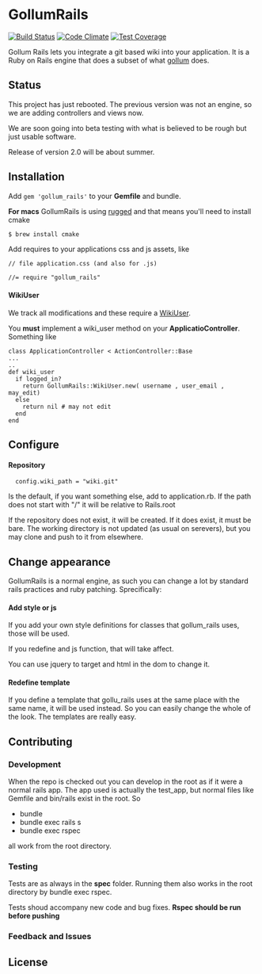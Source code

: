 # GollumRails
[![Build Status](https://travis-ci.org/gollum/gollum_rails.svg)](https://travis-ci.org/gollum/gollum_rails)
[![Code Climate](https://codeclimate.com/github/gollum/gollum_rails/badges/gpa.svg)](https://codeclimate.com/github/gollum/gollum_rails)
[![Test Coverage](https://codeclimate.com/github/gollum/gollum_rails/badges/coverage.svg)](https://codeclimate.com/github/gollum/gollum_rails)

Gollum Rails lets you integrate a git based wiki into your application. It is 
a Ruby on Rails engine that does a subset of what [gollum](https://github.com/gollum/gollum) does.

## Status

This project has just rebooted. The previous version was not an engine, so we are adding controllers and views now.

We are soon going into beta testing with what is believed to be rough but just usable software.

Release of version 2.0 will be about summer.

## Installation

Add `gem 'gollum_rails'` to your **Gemfile** and bundle.

**For macs** GollumRails is using [rugged](https://github.com/libgit2/rugged) and that means you'll need
to install cmake

```bash
$ brew install cmake
```

Add requires to your applications css and js assets, like

```
// file application.css (and also for .js)

//= require "gollum_rails"
```

#### WikiUser

We track all modifications and these require a
[WikiUser](https://github.com/gollum/gollum_rails/blob/master/lib/gollum_rails/wiki_user.rb).

You **must** implement a wiki_user method on your **ApplicatioController**. Something like

```
class ApplicationController < ActionController::Base
...
..
def wiki_user
  if logged_in?
    return GollumRails::WikiUser.new( username , user_email , may_edit)
  else
    return nil # may not edit
  end
end

```

## Configure

#### Repository

```
  config.wiki_path = "wiki.git"
```

Is the default, if you want something else, add to application.rb.
If the path does not start with "/" it will be relative to Rails.root

If the repository does not exist, it will be created. If it does exist, it must be bare.
The working directory is not updated (as usual on serevers), but you may clone and push to it from elsewhere.

## Change appearance

GollumRails is a normal engine, as such you can change a lot by standard rails practices and ruby patching.
Sprecifically:

#### Add style or js

If you add your own style definitions for classes that gollum_rails uses, those will be used.

If you redefine and js function, that will take affect.

You can use jquery to target and html in the dom to change it.

#### Redefine template

If you define a template that gollu_rails uses at the same place with the same name, it will be used instead.
So you can easily change the whole of the look. The templates are really easy.

## Contributing

### Development

When the repo is checked out you can develop in the root as if it were a normal rails app.
The app used is actually the test_app, but normal files like Gemfile and bin/rails exist in the root.
So
- bundle
- bundle exec rails s
- bundle exec rspec

all work from the root directory.

### Testing

Tests are as always in the **spec** folder. Running them also works in the root directory by bundle exec rspec.

Tests shoud accompany new code and bug fixes. **Rspec should be run before pushing**

### Feedback and Issues

## License

